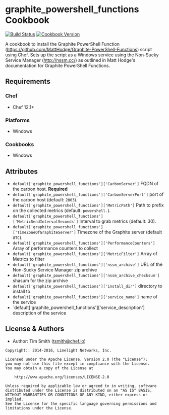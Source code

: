 # graphite_powershell_functions Cookbook

[![Build Status](https://travis-ci.org/tas50/chef-graphite_powershell_functions.svg?branch=master)](https://travis-ci.org/tas50/chef-graphite_powershell_functions) [![Cookbook Version](https://img.shields.io/cookbook/v/tomcat.svg)](https://supermarket.chef.io/cookbooks/graphite_powershell_functions)

A cookbook to install the Graphite PowerShell Function (<https://github.com/MattHodge/Graphite-PowerShell-Functions>) script using Chef. Sets up the script as a Windows service using the Non-Sucky Service Manager (<http://nssm.cc/>) as outlined in Matt Hodge's documentation for Graphite PowerShell Functions.

## Requirements

### Chef

- Chef 12.1+

### Platforms

- Windows

### Cookbooks

- Windows

## Attributes

- `default['graphite_powershell_functions']['CarbonServer']` FQDN of the carbon host. **Required**
- `default['graphite_powershell_functions']['CarbonServerPort']` port of the carbon host (default: `2003`).
- `default['graphite_powershell_functions']['MetricPath']` Path to prefix on the collected metrics (default: `powershell.`).
- `default['graphite_powershell_functions']['MetricSendIntervalSeconds']` Interval to grab metrics (default: 30).
- `default['graphite_powershell_functions']['TimeZoneOfGraphiteServer']` Timezone of the Graphite server (default `UTC`).
- `default['graphite_powershell_functions']['PerformanceCounters']` Array of performance counters to collect
- `default['graphite_powershell_functions']['MetricFilter']` Array of Metrics to filter
- `default['graphite_powershell_functions']['nssm_archive']` URL of the Non-Sucky Service Manager zip archive
- `default['graphite_powershell_functions']['nssm_archive_checksum']` shasum for the zip archive
- `default['graphite_powershell_functions']['install_dir']` directory to install to
- `default['graphite_powershell_functions']['service_name']` name of the service
- `default['graphite_powershell_functions']['service_description'] description of the service

## License & Authors

- Author: Tim Smith ([tsmith@chef.io](mailto:tsmith@chef.io))

```text
Copyright:: 2014-2016, Limelight Networks, Inc.

Licensed under the Apache License, Version 2.0 (the "License");
you may not use this file except in compliance with the License.
You may obtain a copy of the License at

    http://www.apache.org/licenses/LICENSE-2.0

Unless required by applicable law or agreed to in writing, software
distributed under the License is distributed on an "AS IS" BASIS,
WITHOUT WARRANTIES OR CONDITIONS OF ANY KIND, either express or implied.
See the License for the specific language governing permissions and
limitations under the License.
```
